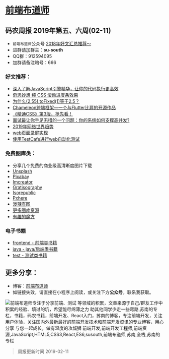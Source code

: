 
# [前端布道师](https://susouth.com/ "@IT·平头哥联盟，码农书籍，苏南的专栏")

##  码农周报 2019年第五、六周(02-11)

+ `前端布道师`公众号 [2018年好文汇总推荐～](https://mp.weixin.qq.com/s/-BA4X3ScSSpsZRrUCyTuBw)
+ 进群请加群主：**su-south**
+ QQ群：912594095
+ 加群请备注暗号：666

### 好文推荐：
+ [深入了解JavaScript引擎精华，让你的代码执行更高效](https://mp.weixin.qq.com/s/dZai1m1drXXmLlPPp0Xqlw)
+ [奇思妙想 纯 CSS 滚动进度条效果](https://mp.weixin.qq.com/s/3JoFG_ZoN9PbleGEB-Mvvw)
+ [为什么(2.55).toFixed(1)等于2.5？](https://mp.weixin.qq.com/s/aitvV7QTZMFs29A38-Rj2w)
+ [Chameleon跨端框架—一个与Flutter比肩的开源作品](https://mp.weixin.qq.com/s/Kpc2t5moITjC0Xfrqlvoow)
+ [《精通CSS》第3版，抢先看！](https://www.yuque.com/itchina110/goodfe/xga7rc)
+ [面试最让你手足无措的一个问题：你的系统如何支撑高并发?](https://juejin.im/post/5c45aaee6fb9a049e6609115)
+ [2019年网络世界趋势](https://mp.weixin.qq.com/s/S2rhr-4Qs1yvDqNY02rscA)
+ [web页面录屏实现](https://juejin.im/post/5c601e2f51882562d029d583)
+ [使用TestCafe进行web自动化测试](https://zhaozhiming.github.io/blog/2019/01/28/hello-testcafe/)

### 免费图库类：
+ 分享几个免费的商业级高清晰度图片下载
+ [Unsplash](https://unsplash.com/)
+ [Pixabay](https://pixabay.com/)
+ [Imcreator](http://www.imcreator.com/free)
+ [Gratisography](https://gratisography.com/)
+ [Isorepublic](https://isorepublic.com/)
+ [Pxhere](https://pxhere.com/)
+ [泼辣有图](http://www.polayoutu.com/collections/)
+ [更多图库资源](https://www.yuque.com/ruanyf/share/free-photos)
+ [有趣的魔方](http://iamthecu.be/)

### 电子书籍
+ [frontend - 前端类书籍](../frontend "前端类电子书籍整理")
+ [java - java/后端类书籍](../java "java或后端开发人员电子书籍整理")
+ [test - 测试类书籍](../test "测试人员电子书籍整理")

## 更多分享：
+ 博客：[前端布道师](https://susouth.com "前端布道师")
+ 如链接失效，请直接在小程序上阅读，或关注下方**公众号**，联系我获取。

![前端布道师专注于分享前端、测试 等领域的积累，文章来源于自己/群友工作中积累的经验、填过的坑，希望能尽绵薄之力 助其他同学少走一些弯路,苏南的专栏，书籍，码农书籍，前端开发、React入门，苏南的博客，专注前端开发，关注用户体验，关注国内外最新最好的前端开发技术和前端开发资讯的专业博客，用心分享 与您一起成长，做有温度的攻城狮 前端开发,前端开发工程师,前端资源,JavaScript,HTML5,CSS3,React,ES6,susouth,前端布道师,苏南,全栈,苏南的专栏](https://user-images.githubusercontent.com/18324563/100540104-2b5d5a00-3276-11eb-90b4-1a8d6a4444b8.png "前端布道师")

> 周报更新时间 2019-02-11


